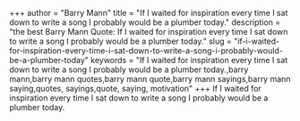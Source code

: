 +++
author = "Barry Mann"
title = "If I waited for inspiration every time I sat down to write a song I probably would be a plumber today."
description = "the best Barry Mann Quote: If I waited for inspiration every time I sat down to write a song I probably would be a plumber today."
slug = "if-i-waited-for-inspiration-every-time-i-sat-down-to-write-a-song-i-probably-would-be-a-plumber-today"
keywords = "If I waited for inspiration every time I sat down to write a song I probably would be a plumber today.,barry mann,barry mann quotes,barry mann quote,barry mann sayings,barry mann saying,quotes, sayings,quote, saying, motivation"
+++
If I waited for inspiration every time I sat down to write a song I probably would be a plumber today.
